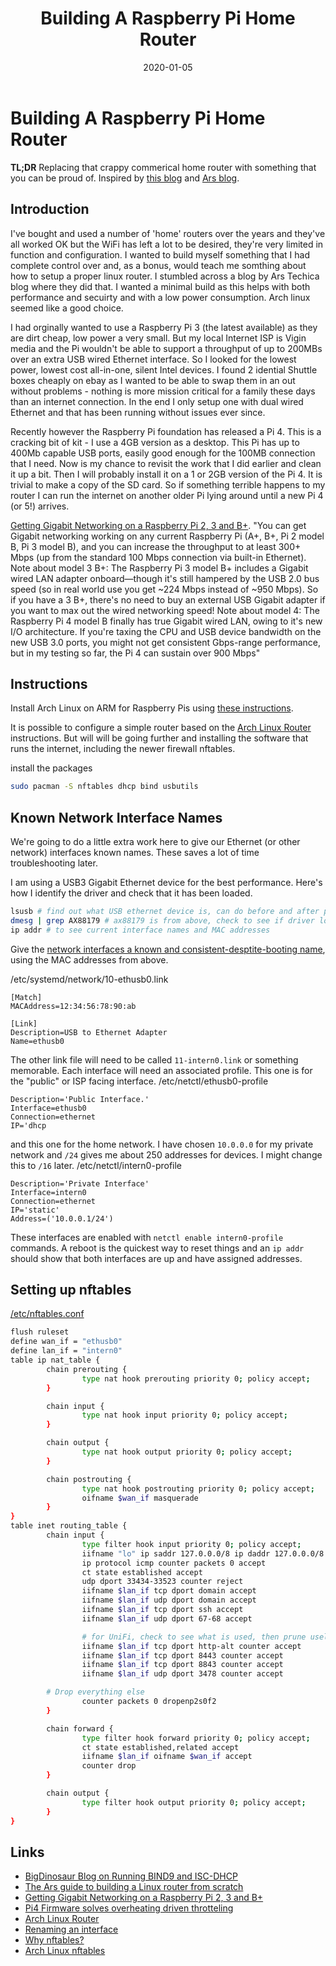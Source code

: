 ﻿---
date: "2020-01-05"
title: "Building A Raspberry Pi Home Router"
---

# Building A Raspberry Pi Home Router
**TL;DR** Replacing that crappy commerical home router with something that you can be proud of.  Inspired by [this blog](https://blog.bigdinosaur.org/running-bind9-and-isc-dhcp/) and [Ars blog](https://arstechnica.com/gadgets/2016/04/the-ars-guide-to-building-a-linux-router-from-scratch/).

## Introduction

I've bought and used a number of 'home' routers over the years and they've all worked OK but the WiFi has left a lot to be desired, they're very limited in function and configuration.  I wanted to build myself something that I had complete control over and, as a bonus, would teach me somthing about how to setup a proper linux router.    I stumbled across a blog by Ars Techica blog where they did that.  I wanted a minimal build as this helps with both performance and secuirty and with a low power consumption.  Arch linux seemed like a good choice.

I had orginally wanted to use a Raspberry Pi 3 (the latest available) as they are dirt cheap, low power a very small.  But my local Internet ISP is Vigin media and the Pi wouldn't be able to support a throughput of up to 200MBs over an extra USB wired Ethernet interface.  So I looked for the lowest power, lowest cost all-in-one, silent Intel devices.  I found 2 idential Shuttle boxes cheaply on ebay as I wanted to be able to swap them in an out without problems - nothing is more mission critical for a family these days than an internet connection.  In the end I only setup one with dual wired Ethernet and that has been running without issues ever since.

Recently however the Raspberry Pi foundation has released a Pi 4.  This is a cracking bit of kit - I use a 4GB version as a desktop.  This Pi has up to 400Mb capable USB ports, easily good enough for the 100MB connection that I need.  Now is my chance to revisit the work that I did earlier and clean it up a bit.  Then I will probably install it on a 1 or 2GB version of the Pi 4.  It is trivial to make a copy of the SD card.  So if something terrible happens to my router I can run the internet on another older Pi lying around until a new Pi 4 (or 5!) arrives.

[Getting Gigabit Networking on a Raspberry Pi 2, 3 and B+](https://www.jeffgeerling.com/blogs/jeff-geerling/getting-gigabit-networking).  "You can get Gigabit networking working on any current Raspberry Pi (A+, B+, Pi 2 model B, Pi 3 model B), and you can increase the throughput to at least 300+ Mbps (up from the standard 100 Mbps connection via built-in Ethernet).
Note about model 3 B+: The Raspberry Pi 3 model B+ includes a Gigabit wired LAN adapter onboard—though it's still hampered by the USB 2.0 bus speed (so in real world use you get ~224 Mbps instead of ~950 Mbps). So if you have a 3 B+, there's no need to buy an external USB Gigabit adapter if you want to max out the wired networking speed!
Note about model 4: The Raspberry Pi 4 model B finally has true Gigabit wired LAN, owing to it's new I/O architecture. If you're taxing the CPU and USB device bandwidth on the new USB 3.0 ports, you might not get consistent Gbps-range performance, but in my testing so far, the Pi 4 can sustain over 900 Mbps"

## Instructions

Install Arch Linux on ARM for Raspberry Pis using [these instructions](https://archlinuxarm.org/platforms/armv7/broadcom/raspberry-pi-2).

It is possible to configure a simple router based on the [Arch Linux Router](https://wiki.archlinux.org/index.php/Router) instructions.  But will will be going further and installing the software that runs the internet, including the newer firewall nftables.

install the packages
````bash
sudo pacman -S nftables dhcp bind usbutils 
````

## Known Network Interface Names

We're going to do a little extra work here to give our Ethernet (or other network) interfaces known names.  These saves a lot of time troubleshooting later.

I am using a USB3 Gigabit Ethernet device for the best performance.  Here's how I identify the driver and check that it has been loaded.
````bash
lsusb # find out what USB ethernet device is, can do before and after plus diff 
dmesg | grep AX88179 # ax88179 is from above, check to see if driver loaded 
ip addr # to see current interface names and MAC addresses 
````

Give the [network interfaces a known and consistent-desptite-booting name](https://wiki.archlinux.org/index.php/Systemd-networkd#Renaming_an_interface), using the MAC addresses from above.

/etc/systemd/network/10-ethusb0.link
````
[Match]
MACAddress=12:34:56:78:90:ab

[Link]
Description=USB to Ethernet Adapter
Name=ethusb0
````
The other link file will need to be called ```11-intern0.link``` or something memorable. Each interface will need an associated profile. This one is for the "public" or ISP facing interface.
/etc/netctl/ethusb0-profile
````
Description='Public Interface.'
Interface=ethusb0
Connection=ethernet
IP='dhcp
````

and this one for the home network.  I have chosen ```10.0.0.0``` for my private network and ```/24``` gives me about 250 addresses for devices.  I might change this to ```/16``` later.
/etc/netctl/intern0-profile
````
Description='Private Interface'
Interface=intern0
Connection=ethernet
IP='static'
Address=('10.0.0.1/24')
````

These interfaces are enabled with ```netctl enable intern0-profile``` commands.  A reboot is the quickest way to reset things and an ```ip addr``` should show that both interfaces are up and have assigned addresses.

## Setting up nftables

[/etc/nftables.conf](https://wiki.archlinux.org/index.php/nftables)
```bash
flush ruleset
define wan_if = "ethusb0"
define lan_if = "intern0"
table ip nat_table {
        chain prerouting {
                type nat hook prerouting priority 0; policy accept;
        }

        chain input {
                type nat hook input priority 0; policy accept;
        }

        chain output {
                type nat hook output priority 0; policy accept;
        }

        chain postrouting {
                type nat hook postrouting priority 0; policy accept;
                oifname $wan_if masquerade
        }
}
table inet routing_table {
        chain input {
                type filter hook input priority 0; policy accept;
                iifname "lo" ip saddr 127.0.0.0/8 ip daddr 127.0.0.0/8 accept
                ip protocol icmp counter packets 0 accept
                ct state established accept
                udp dport 33434-33523 counter reject
                iifname $lan_if tcp dport domain accept
                iifname $lan_if udp dport domain accept
                iifname $lan_if tcp dport ssh accept
                iifname $lan_if udp dport 67-68 accept

                # for UniFi, check to see what is used, then prune useless rules
                iifname $lan_if tcp dport http-alt counter accept
                iifname $lan_if tcp dport 8443 counter accept
                iifname $lan_if tcp dport 8843 counter accept
                iifname $lan_if udp dport 3478 counter accept

		# Drop everything else
                counter packets 0 dropenp2s0f2
        }

        chain forward {
                type filter hook forward priority 0; policy accept;
                ct state established,related accept
                iifname $lan_if oifname $wan_if accept
                counter drop
        }

        chain output {
                type filter hook output priority 0; policy accept;
        }
}
```


## Links
* [BigDinosaur Blog on Running BIND9 and ISC-DHCP](https://blog.bigdinosaur.org/running-bind9-and-isc-dhcp/)
* [The Ars guide to building a Linux router from scratch](https://arstechnica.com/gadgets/2016/04/the-ars-guide-to-building-a-linux-router-from-scratch/)
*  [Getting Gigabit Networking on a Raspberry Pi 2, 3 and B+](https://www.jeffgeerling.com/blogs/jeff-geerling/getting-gigabit-networking)
*  [Pi4 Firmware solves overheating driven throtteling](https://www.jeffgeerling.com/blog/2019/raspberry-pi-4-might-not-need-fan-anymore)
*  [Arch Linux Router](https://wiki.archlinux.org/index.php/Router)
*  [Renaming an interface](https://wiki.archlinux.org/index.php/Systemd-networkd#Renaming_an_interface)
*  [Why nftables?](https://wiki.nftables.org/wiki-nftables/index.php/Why_nftables%3F)
*  [Arch Linux nftables](https://wiki.archlinux.org/index.php/nftables)

